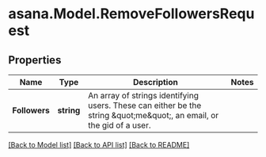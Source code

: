 
# asana.Model.RemoveFollowersRequest

## Properties

Name | Type | Description | Notes
------------ | ------------- | ------------- | -------------
**Followers** | **string** | An array of strings identifying users. These can either be the string \&quot;me\&quot;, an email, or the gid of a user. | 

[[Back to Model list]](../README.md#documentation-for-models)
[[Back to API list]](../README.md#documentation-for-api-endpoints)
[[Back to README]](../README.md)

